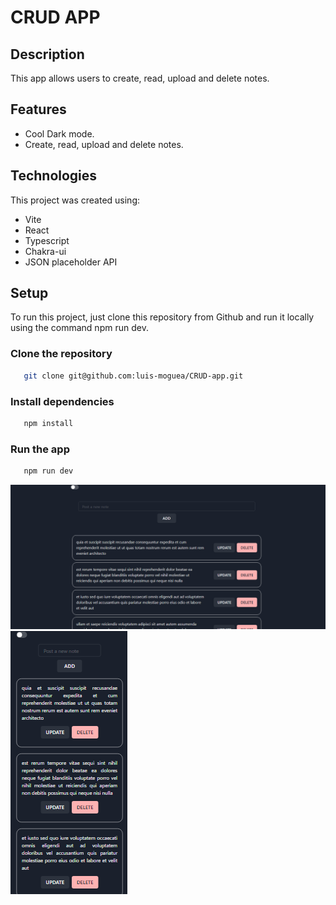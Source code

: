 # CRUD APP

## Description

This app allows users to create, read, upload and delete notes.

## Features

- Cool Dark mode.
- Create, read, upload and delete notes.

## Technologies

This project was created using:

- Vite
- React
- Typescript
- Chakra-ui
- JSON placeholder API

## Setup

To run this project, just clone this repository from Github and run it locally using the command npm run dev.

### Clone the repository

```bash
   git clone git@github.com:luis-moguea/CRUD-app.git
```

### Install dependencies

```bash
   npm install
```

### Run the app

```bash
   npm run dev
```

![Desktop view](https://github.com/luis-moguea/CRUD-app/blob/main/src/assets/crud-desktop.png?raw=true)
![Mobile view](https://github.com/luis-moguea/CRUD-app/blob/main/src/assets/crud-mobile.png?raw=true)


